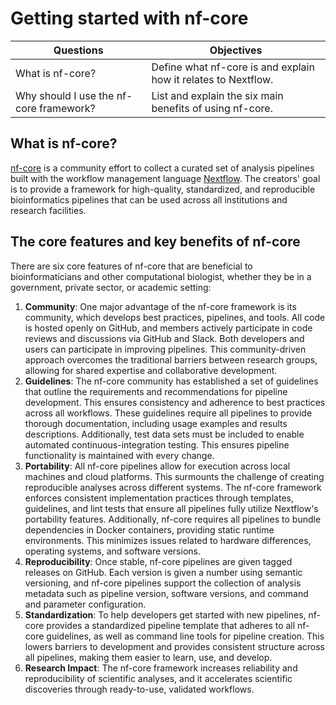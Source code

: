 # Getting started with nf-core
| Questions  | Objectives |
| ------------- | ------------- |
| What is nf-core?  | Define what nf-core is and explain how it relates to Nextflow. |
| Why should I use the nf-core framework? | List and explain the six main benefits of using nf-core. |

## What is nf-core?
[nf-core](https://nf-co.re/) is a community effort to collect a curated set of analysis pipelines built with the workflow management language [Nextflow](https://www.nextflow.io/docs/latest/index.html). The creators' goal is to provide a framework for high-quality, standardized, and reproducible bioinformatics pipelines that can be used across all institutions and research facilities.

## The core features and key benefits of nf-core

There are six core features of nf-core that are beneficial to bioinformaticians and other computational biologist, whether they be in a government, private sector, or academic setting:

1. **Community**: One major advantage of the nf-core framework is its community, which develops best practices, pipelines, and tools. All code is hosted openly on GitHub, and members actively participate in code reviews and discussions via GitHub and Slack. Both developers and users can participate in improving pipelines. This community-driven approach overcomes the traditional barriers between research groups, allowing for shared expertise and collaborative development.
2. **Guidelines**: The nf-core community has established a set of guidelines that outline the requirements and recommendations for pipeline development. This ensures consistency and adherence to best practices across all workflows. These guidelines require all pipelines to provide thorough documentation, including usage examples and results descriptions. Additionally, test data sets must be included to enable automated continuous-integration testing. This ensures pipeline functionality is maintained with every change.
3. **Portability**: All nf-core pipelines allow for execution across local machines and cloud platforms. This surmounts the challenge of creating reproducible analyses across different systems. The nf-core framework enforces consistent implementation practices through templates, guidelines, and lint tests that ensure all pipelines fully utilize Nextflow's portability features. Additionally, nf-core requires all pipelines to bundle dependencies in Docker containers, providing static runtime environments. This minimizes issues related to hardware differences, operating systems, and software versions.
4. **Reproducibility**: Once stable, ​nf-core​ pipelines are given tagged releases on GitHub. Each version is given a number using semantic versioning, and nf-core​ pipelines support the collection of analysis metadata such as pipeline version, software versions, and command and parameter configuration.
5. **Standardization**: To help developers get started with new pipelines, nf-core provides a standardized pipeline template that adheres to all nf-core guidelines, as well as command line tools for pipeline creation. This lowers barriers to development and provides consistent structure across all pipelines, making them easier to learn, use, and develop.
7. **Research Impact**: The nf-core framework increases reliability and reproducibility of scientific analyses, and it accelerates scientific discoveries through ready-to-use, validated workflows.
